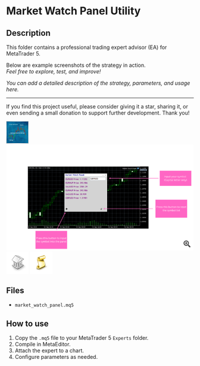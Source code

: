 # Market Watch Panel Utility

## Description
This folder contains a professional trading expert advisor (EA) for MetaTrader 5.

Below are example screenshots of the strategy in action.  
*Feel free to explore, test, and improve!*

*You can add a detailed description of the strategy, parameters, and usage here.*

---

If you find this project useful, please consider giving it a star, sharing it, or even sending a small donation to support further development. Thank you!

![Screenshot](66c0f413-1edb.png)
![Screenshot](Input_your_desired_symbol_EURUSD_j_For_example7_Notes_Letter_need_to_be_capitalized_425.png)
![Screenshot](library.png)
![Screenshot](script.png)

## Files
- `market_watch_panel.mq5`

## How to use
1. Copy the `.mq5` file to your MetaTrader 5 `Experts` folder.
2. Compile in MetaEditor.
3. Attach the expert to a chart.
4. Configure parameters as needed.
